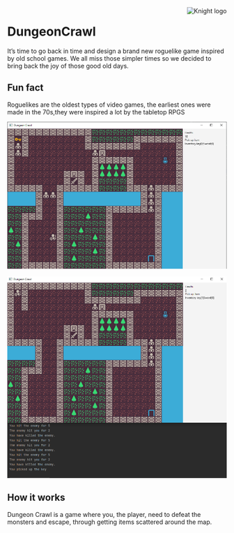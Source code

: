 <a href="https://www.greenmangaming.com/blog/what-is-a-roguelike/">
    <img src="https://i1.wp.com/mod1android.com/wp-content/uploads/2021/02/Gambit-DungeonRPG-Card-Game-Roguelike-Battles-0.25-MOD-APK-Dwnload-free-Modded-Unlimited-Money-on-Android.png?fit=512%2C512&ssl=1" alt="Knight logo" title="Knight" align="right" height="60" />
</a>


# DungeonCrawl
It’s time to go back in time and design a brand new roguelike game inspired by old school games.
We all miss those simpler times so we decided to bring back the joy of those good old days.

## Fun fact
Roguelikes are the oldest types of video games, the earliest ones were made in the 70s,they were inspired a lot by the tabletop RPGS


<p align="center">
  <img src="./dungeon-crawl-2-java/screenshot/dungeon.png" alt="Size Limit CLI" width="738">
</p>

<p align="center">
  <img src="./dungeon-crawl-2-java/screenshot/fight.png" alt="Size Limit CLI" width="738">
</p>


## How it works
Dungeon Crawl is a game where you, 
the player, need to defeat the monsters and escape, through getting items scattered around the map. 

